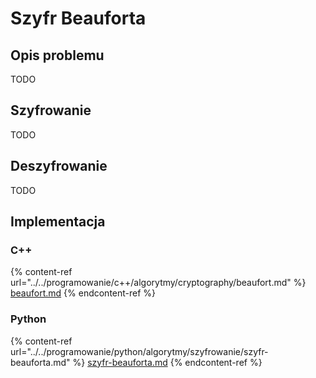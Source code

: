 # Szyfr Beauforta

## Opis problemu

TODO

## Szyfrowanie

TODO

## Deszyfrowanie

TODO

## Implementacja

### C++

{% content-ref url="../../programowanie/c++/algorytmy/cryptography/beaufort.md" %}
[beaufort.md](../../programowanie/c++/algorytmy/cryptography/beaufort.md)
{% endcontent-ref %}

### Python

{% content-ref url="../../programowanie/python/algorytmy/szyfrowanie/szyfr-beauforta.md" %}
[szyfr-beauforta.md](../../programowanie/python/algorytmy/szyfrowanie/szyfr-beauforta.md)
{% endcontent-ref %}
